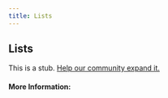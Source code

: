 ```yaml
---
title: Lists
---
```


## Lists

This is a stub. [Help our community expand it.](https://github.com/freeCodeCamp/guide-articles/tree/master/articles/HTML/Elements/Lists/index.md)

<!-- The article goes here, in GitHub-flavored Markdown. Feel free to add YouTube videos, images, and CodePen/JSBin embeds  -->

#### More Information:
<!-- Please add any articles you think might be helpful to read before writing the article -->


